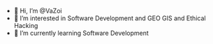 - 👋 Hi, I’m @VaZoi
- 👀 I’m interested in Software Development and GEO GIS and Ethical Hacking
- 🌱 I’m currently learning Software Development
